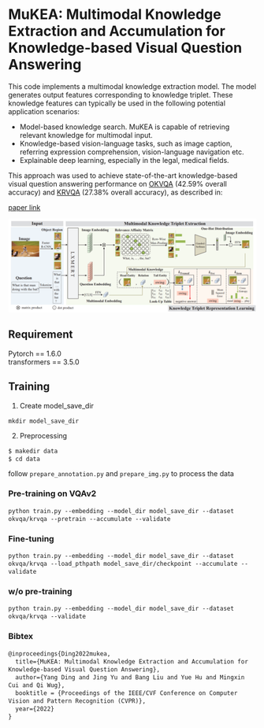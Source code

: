 # MuKEA: Multimodal Knowledge Extraction and Accumulation for Knowledge-based Visual Question Answering

This code implements a multimodal knowledge extraction model. The model generates output features corresponding to knowledge triplet. These knowledge features can typically be used in the following potential application scenarios:
- Model-based knowledge search. MuKEA is capable of retrieving relevant knowledge for multimodal input.
- Knowledge-based vision-language tasks, such as image caption, referring expression comprehension, vision-language navigation etc.
- Explainable deep learning, especially in the legal, medical fields.

This approach was used to achieve state-of-the-art knowledge-based visual question answering performance on [OKVQA](https://arxiv.org/abs/1906.00067) (42.59% overall accuracy) and [KRVQA](https://arxiv.org/pdf/2012.07192.pdf) (27.38% overall accuracy), as described in:

[paper link](http://arxiv.org/abs/2203.09138)

![MuKEA](https://github.com/AndersonStra/MuKEA/blob/main/model.PNG)


## Requirement
Pytorch == 1.6.0          
transformers == 3.5.0               

## Training       
1. Create model_save_dir 
```                           
mkdir model_save_dir
```

2. Preprocessing   
```
$ makedir data
$ cd data
```
follow `prepare_annotation.py` and `prepare_img.py` to process the data

### Pre-training on VQAv2
```
python train.py --embedding --model_dir model_save_dir --dataset okvqa/krvqa --pretrain --accumulate --validate
```       

### Fine-tuning     
```
python train.py --embedding --model_dir model_save_dir --dataset okvqa/krvqa --load_pthpath model_save_dir/checkpoint --accumulate --validate
```

### w/o pre-training
```
python train.py --embedding --model_dir model_save_dir --dataset okvqa/krvqa --validate
```

### Bibtex
```
@inproceedings{Ding2022mukea,
  title={MuKEA: Multimodal Knowledge Extraction and Accumulation for Knowledge-based Visual Question Answering},
  author={Yang Ding and Jing Yu and Bang Liu and Yue Hu and Mingxin Cui and Qi Wug},
  booktitle = {Proceedings of the IEEE/CVF Conference on Computer Vision and Pattern Recognition (CVPR)},
  year={2022}
}
```
